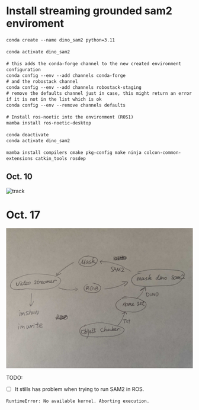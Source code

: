 # Install streaming grounded sam2 enviroment
```shell
conda create --name dino_sam2 python=3.11

conda activate dino_sam2

# this adds the conda-forge channel to the new created environment configuration 
conda config --env --add channels conda-forge
# and the robostack channel
conda config --env --add channels robostack-staging
# remove the defaults channel just in case, this might return an error if it is not in the list which is ok
conda config --env --remove channels defaults

# Install ros-noetic into the environment (ROS1)
mamba install ros-noetic-desktop

conda deactivate
conda activate dino_sam2

mamba install compilers cmake pkg-config make ninja colcon-common-extensions catkin_tools rosdep
```

## Oct. 10

![track](./result.gif)

# Oct. 17

![pipeline](./1000089746.jpg)

TODO:
- [ ] It stills has problem when trying to run SAM2 in ROS.

```
RuntimeError: No available kernel. Aborting execution.
```